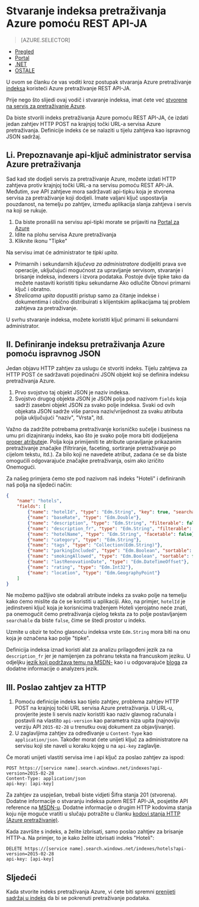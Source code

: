 <properties
    pageTitle="Stvaranje indeksa pretraživanja Azure pomoću REST API-JA | Microsoft Azure | Servis za pretraživanje glavnom računalu oblaka"
    description="Stvaranje indeksa u kodu korištenjem Azure pretraživanje HTTP REST API-JA."
    services="search"
    documentationCenter=""
    authors="ashmaka"
    manager="jhubbard"
    editor=""
    tags="azure-portal"/>

<tags
    ms.service="search"
    ms.devlang="rest-api"
    ms.workload="search"
    ms.topic="get-started-article"
    ms.tgt_pltfrm="na"
    ms.date="08/29/2016"
    ms.author="ashmaka"/>

# <a name="create-an-azure-search-index-using-the-rest-api"></a>Stvaranje indeksa pretraživanja Azure pomoću REST API-JA
> [AZURE.SELECTOR]
- [Pregled](search-what-is-an-index.md)
- [Portal](search-create-index-portal.md)
- [.NET](search-create-index-dotnet.md)
- [OSTALE](search-create-index-rest-api.md)


U ovom se članku će vas voditi kroz postupak stvaranja Azure pretraživanje [indeksa](https://msdn.microsoft.com/library/azure/dn798941.aspx) koristeći Azure pretraživanje REST API-JA.

Prije nego što slijedi ovaj vodič i stvaranje indeksa, imat ćete već [stvorene na servis za pretraživanje Azure](search-create-service-portal.md).

Da biste stvorili indeks pretraživanja Azure pomoću REST API-JA, će izdati jedan zahtjev HTTP POST na krajnjoj točki URL-a servisa Azure pretraživanja. Definicije indeks će se nalaziti u tijelu zahtjeva kao ispravnog JSON sadržaj.


## <a name="i-identify-your-azure-search-services-admin-api-key"></a>Li. Prepoznavanje api-ključ administrator servisa Azure pretraživanja
Sad kad ste dodjeli servis za pretraživanje Azure, možete izdati HTTP zahtjeva protiv krajnjoj točki URL-a na servisu pomoću REST API-JA. Međutim, *sve* API zahtjeve mora sadržavati api-tipku koja je stvorena servisa za pretraživanje koji dodjeli. Imate valjani ključ uspostavlja pouzdanost, na temelju po zahtjev, između aplikacija slanja zahtjeva i servis na koji se rukuje.

1. Da biste pronašli na servisu api-tipki morate se prijaviti na [Portal za Azure](https://portal.azure.com/)
2. Idite na plohu servisa Azure pretraživanja
3. Kliknite ikonu "Tipke"

Na servisu imat će administrator te *tipki* *upita*.

 - Primarnih i sekundarnih *ključeva za administratore* dodijeliti prava sve operacije, uključujući mogućnost za upravljanje servisom, stvaranje i brisanje indeksa, indexers i izvora podataka. Postoje dvije tipke tako da možete nastaviti koristiti tipku sekundarne Ako odlučite Obnovi primarni ključ i obratno.
 - *Strelicama upita* dopustiti pristup samo za čitanje indekse i dokumentima i obično distribuirati s klijentskim aplikacijama taj problem zahtjeva za pretraživanje.

U svrhu stvaranje indeksa, možete koristiti ključ primarni ili sekundarni administrator.

## <a name="ii-define-your-azure-search-index-using-well-formed-json"></a>II. Definiranje indeksu pretraživanja Azure pomoću ispravnog JSON
Jedan objavu HTTP zahtjev za uslugu će stvoriti indeks. Tijelu zahtjeva za HTTP POST će sadržavati pojedinačni JSON objekt koji se definira indeksu pretraživanja Azure.

1. Prvo svojstvo taj objekt JSON je naziv indeksa.
2. Svojstvo drugog objekta JSON je JSON polja pod nazivom `fields` koja sadrži zasebni objekt JSON za svako polje indeksa. Svaki od ovih objekata JSON sadrže više parova naziv/vrijednost za svaku atributa polja uključujući "naziv", "Vrsta", itd.

Važno da zadržite potrebama pretraživanje korisničko sučelje i business na umu pri dizajniranju indeks, kao što je svako polje mora biti dodijeljena [proper atribute](https://msdn.microsoft.com/library/azure/dn798941.aspx)je. Polja koja primijeniti te atribute upravljanje prikazanim pretraživanje značajke (filtriranje, faceting, sortiranje pretraživanje po cijelom tekstu, itd.). Za bilo koji ne navedete atribut, zadana će se da biste omogućili odgovarajuće značajke pretraživanja, osim ako izričito Onemogući.

Za našeg primjera ćemo ste pod nazivom naš indeks "Hoteli" i definiranih naš polja na sljedeći način:

```JSON
{
    "name": "hotels",  
    "fields": [
        {"name": "hotelId", "type": "Edm.String", "key": true, "searchable": false, "sortable": false, "facetable": false},
        {"name": "baseRate", "type": "Edm.Double"},
        {"name": "description", "type": "Edm.String", "filterable": false, "sortable": false, "facetable": false},
        {"name": "description_fr", "type": "Edm.String", "filterable": false, "sortable": false, "facetable": false, "analyzer": "fr.lucene"},
        {"name": "hotelName", "type": "Edm.String", "facetable": false},
        {"name": "category", "type": "Edm.String"},
        {"name": "tags", "type": "Collection(Edm.String)"},
        {"name": "parkingIncluded", "type": "Edm.Boolean", "sortable": false},
        {"name": "smokingAllowed", "type": "Edm.Boolean", "sortable": false},
        {"name": "lastRenovationDate", "type": "Edm.DateTimeOffset"},
        {"name": "rating", "type": "Edm.Int32"},
        {"name": "location", "type": "Edm.GeographyPoint"}
    ]
}
```

Ne možemo pažljivo ste odabrali atribute indeks za svako polje na temelju kako ćemo mislite da će se koristiti u aplikaciji. Ako, na primjer, `hotelId` je jedinstveni ključ koja je korisnicima traženjem Hoteli vjerojatno neće znati, pa onemogućit ćemo pretraživanja cijelog teksta za to polje postavljanjem `searchable` da biste `false`, čime se štedi prostor u indeks.

Uzmite u obzir te točno glasnoću indeksa vrste `Edm.String` mora biti na onu koja je označena kao polje "tipke".

Definicija indeksa iznad koristi alat za analizu prilagođeni jezik za na `description_fr` jer je namijenjen za pohranu teksta na francuskom jeziku. U odjeljku [jezik koji podržava temu na MSDN-](https://msdn.microsoft.com/library/azure/dn879793.aspx) kao i u odgovarajuće [bloga](https://azure.microsoft.com/blog/language-support-in-azure-search/) za dodatne informacije o analyzers jezik.

## <a name="iii-issue-the-http-request"></a>III. Poslao zahtjev za HTTP
1. Pomoću definicije indeks kao tijelo zahtjev, problema zahtjev HTTP POST na krajnjoj točki URL servisa Azure pretraživanja. U URL-u, provjerite jeste li servis naziv koristiti kao naziv glavnog računala i postavili na vlastito `api-version` kao parametra niza upita (najnoviju verziju API `2015-02-28` u trenutku ovaj dokument za objavljivanje).
2. U zaglavljima zahtjev za određivanje u `Content-Type` kao `application/json`. Također morat ćete unijeti ključ za administratore na servisu koji ste naveli u koraku kojeg u na `api-key` zaglavlje.


Će morati unijeti vlastiti servisa ime i api ključ za poslao zahtjev za ispod:


    POST https://[service name].search.windows.net/indexes?api-version=2015-02-28
    Content-Type: application/json
    api-key: [api-key]


Za zahtjev za uspješan, trebali biste vidjeti Šifra stanja 201 (stvorena). Dodatne informacije o stvaranju indeksa putem REST API-JA, posjetite API reference na [MSDN-u](https://msdn.microsoft.com/library/azure/dn798941.aspx). Dodatne informacije o drugim HTTP kodovima stanja koju nije moguće vratiti u slučaju potražite u članku [kodovi stanja HTTP (Azure pretraživanje)](https://msdn.microsoft.com/library/azure/dn798925.aspx).

Kada završite s indeks, a želite izbrisati, samo poslao zahtjev za brisanje HTTP-a. Na primjer, to je kako želite izbrisati indeks "Hoteli":

    DELETE https://[service name].search.windows.net/indexes/hotels?api-version=2015-02-28
    api-key: [api-key]


## <a name="next"></a>Sljedeći
Kada stvorite indeks pretraživanja Azure, vi ćete biti spremni [prenijeti sadržaj u indeks](search-what-is-data-import.md) da bi se pokrenuti pretraživanje podataka.
